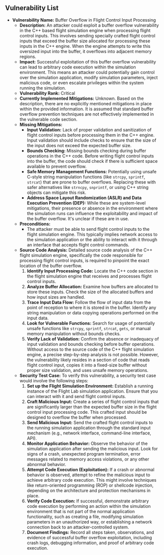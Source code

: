 ## Vulnerability List

- **Vulnerability Name:** Buffer Overflow in Flight Control Input Processing
  - **Description:** An attacker could exploit a buffer overflow vulnerability in the C++ based flight simulation engine when processing flight control inputs. This involves sending specially crafted flight control inputs that exceed the buffer size allocated for processing these inputs in the C++ engine. When the engine attempts to write this oversized input into the buffer, it overflows into adjacent memory regions.
  - **Impact:** Successful exploitation of this buffer overflow vulnerability can lead to arbitrary code execution within the simulation environment. This means an attacker could potentially gain control over the simulation application, modify simulation parameters, inject malicious code, or even escalate privileges within the system running the simulation.
  - **Vulnerability Rank:** Critical
  - **Currently Implemented Mitigations:** Unknown. Based on the description, there are no explicitly mentioned mitigations in place within the provided information. It is assumed that standard buffer overflow prevention techniques are not effectively implemented in the vulnerable code section.
  - **Missing Mitigations:**
    - **Input Validation:** Lack of proper validation and sanitization of flight control inputs before processing them in the C++ engine. Input validation should include checks to ensure that the size of the input does not exceed the expected buffer size.
    - **Bounds Checking:** Missing bounds checking during buffer operations in the C++ code. Before writing flight control inputs into the buffer, the code should check if there is sufficient space available to prevent overflow.
    - **Safe Memory Management Functions:**  Potentially using unsafe C-style string manipulation functions (like `strcpy`, `sprintf`, `strcat`) that are prone to buffer overflows. Replacing these with safer alternatives like `strncpy`, `snprintf`, or using C++ string objects can mitigate this risk.
    - **Address Space Layout Randomization (ASLR) and Data Execution Prevention (DEP):** While these are system-level mitigations, their presence or absence in the environment where the simulation runs can influence the exploitability and impact of the buffer overflow. It's unclear if these are in use.
  - **Preconditions:**
    - The attacker must be able to send flight control inputs to the flight simulation engine. This typically implies network access to the simulation application or the ability to interact with it through an interface that accepts flight control commands.
  - **Source Code Analysis:**
    Detailed source code analysis of the C++ flight simulation engine, specifically the code responsible for processing flight control inputs, is required to pinpoint the exact location of the buffer overflow.
    1. **Identify Input Processing Code:** Locate the C++ code section in the flight simulation engine that receives and processes flight control inputs.
    2. **Analyze Buffer Allocation:** Examine how buffers are allocated to store these inputs. Check the size of the allocated buffers and how input sizes are handled.
    3. **Trace Input Data Flow:** Follow the flow of input data from the point of reception to where it is stored in the buffer. Identify any string manipulation or data copying operations performed on the input data.
    4. **Look for Vulnerable Functions:** Search for usage of potentially unsafe functions like `strcpy`, `sprintf`, `strcat`, `gets`, or manual memory manipulation without bounds checks.
    5. **Verify Lack of Validation:** Confirm the absence or inadequacy of input validation and bounds checking before buffer operations.
    Without access to the source code of the C++ flight simulation engine, a precise step-by-step analysis is not possible. However, the vulnerability likely resides in a section of code that reads flight control input, copies it into a fixed-size buffer without proper size validation, and uses unsafe memory operations.
  - **Security Test Case:**
    To verify this vulnerability, a security test case would involve the following steps:
    1. **Set up the Flight Simulation Environment:**  Establish a running instance of the Flight Lab simulation application. Ensure that you can interact with it and send flight control inputs.
    2. **Craft Malicious Input:**  Create a series of flight control inputs that are significantly larger than the expected buffer size in the flight control input processing code. This crafted input should be designed to overflow the buffer when processed.
    3. **Send Malicious Input:**  Send the crafted flight control inputs to the running simulation application through the standard input mechanism (e.g., network interface, command-line interface, API).
    4. **Monitor Application Behavior:** Observe the behavior of the simulation application after sending the malicious input. Look for signs of a crash, unexpected program termination, error messages related to memory access violations, or any other abnormal behavior.
    5. **Attempt Code Execution (Exploitation):**  If a crash or abnormal behavior is observed, attempt to refine the malicious input to achieve arbitrary code execution. This might involve techniques like return-oriented programming (ROP) or shellcode injection, depending on the architecture and protection mechanisms in place.
    6. **Verify Code Execution:** If successful, demonstrate arbitrary code execution by performing an action within the simulation environment that is not part of the normal application functionality, such as creating a file, modifying simulation parameters in an unauthorized way, or establishing a network connection back to an attacker-controlled system.
    7. **Document Findings:**  Record all steps taken, observations, and evidence of successful buffer overflow exploitation, including crash logs, debugging information, and proof of arbitrary code execution.